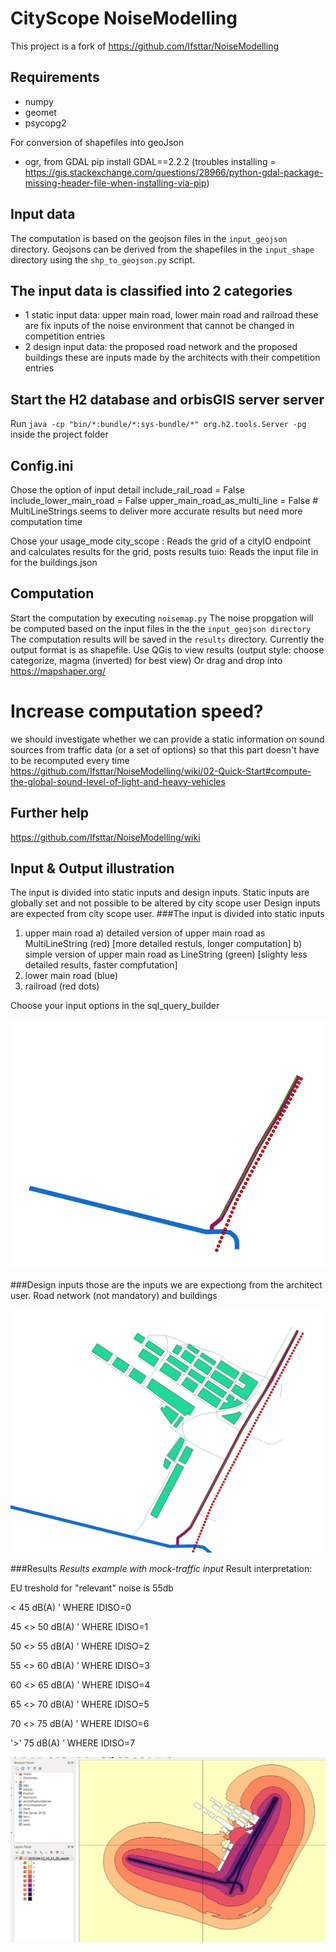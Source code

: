# CityScope NoiseModelling

This project is a fork of https://github.com/Ifsttar/NoiseModelling

## Requirements
- numpy
- geomet
- psycopg2

For conversion of shapefiles into geoJson
- ogr, from GDAL pip install GDAL==2.2.2 
(troubles installing = https://gis.stackexchange.com/questions/28966/python-gdal-package-missing-header-file-when-installing-via-pip)

## Input data
The computation is based on the geojson files in the `input_geojson` directory. 
Geojsons can be derived from the shapefiles in the `input_shape` directory using the `shp_to_geojson.py` script.
## The input data is classified into 2 categories
- 1 static input data: upper main road, lower main road and railroad 
   these are fix inputs of the noise environment that cannot be changed in competition entries
- 2 design input data: the proposed road network and the proposed buildings
    these are inputs made by the architects with their competition entries
    
## Start the H2 database and orbisGIS server server

Run  `java -cp "bin/*:bundle/*:sys-bundle/*" org.h2.tools.Server -pg` inside the project folder

## Config.ini
Chose the option of input detail
include_rail_road = False
include_lower_main_road = False
upper_main_road_as_multi_line = False # MultiLineStrings seems to deliver more accurate results but need more computation time

Chose your usage_mode 
city_scope : Reads the grid of a cityIO endpoint and calculates results for the grid, posts results
tuio: Reads the input file in for the buildings.json 

## Computation
Start the computation by executing `noisemap.py`
The noise propgation will be computed based on the input files in the the `input_geojson directory`
The computation results will be saved in the `results` directory. Currently the output format is as shapefile.
Use QGis to view results (output style: choose categorize, magma (inverted) for best view)
Or drag and drop into https://mapshaper.org/

# Increase computation speed?
we should investigate whether we can provide a static information on sound sources from traffic data 
(or a set of options) so that this part doesn't have to be recomputed every time
https://github.com/Ifsttar/NoiseModelling/wiki/02-Quick-Start#compute-the-global-sound-level-of-light-and-heavy-vehicles

## Further help

https://github.com/Ifsttar/NoiseModelling/wiki


## Input & Output illustration
The input is divided into static inputs and design inputs. 
Static inputs are globally set and not possible to be altered by city scope user
Design inputs are expected from city scope user.
###The input is divided into static inputs 
1) upper main road 
    a) detailed version of upper main road as MultiLineString (red) [more detailed restuls, longer computation]
    b) simple version of upper main road as LineString (green) [slighty less detailed results, faster compfutation]
2) lower main road (blue)
3) railroad (red dots)

Choose your input options in the sql_query_builder

![static inputs](https://github.com/CityScope/CSL_Hamburg_Noise/blob/master/documentation/static_input_options.png)

###Design inputs
those are the inputs we are expectiong from the architect user. 
Road network (not mandatory) and buildings

![static and design inputs](https://github.com/CityScope/CSL_Hamburg_Noise/blob/master/documentation/static_and_design_input.png)

###Results
*Results example with mock-traffic input*
Result interpretation:
 
EU treshold for "relevant" noise is 55db

 < 45 dB(A) ’ WHERE IDISO=0

 45 <> 50 dB(A) ’ WHERE IDISO=1
 
 50 <> 55 dB(A) ’ WHERE IDISO=2
 
 55 <> 60 dB(A) ’ WHERE IDISO=3
 
 60 <> 65 dB(A) ’ WHERE IDISO=4
 
 65 <> 70 dB(A) ’ WHERE IDISO=5
 
 70 <> 75 dB(A) ’ WHERE IDISO=6
 
 '>' 75 dB(A) ’ WHERE IDISO=7
 
 ![results](https://github.com/CityScope/CSL_Hamburg_Noise/blob/master/documentation/results.png)